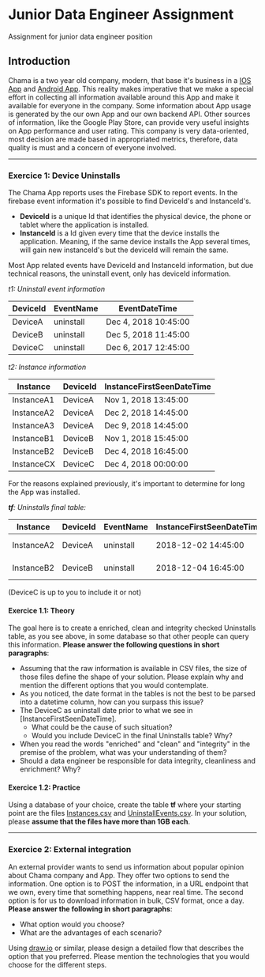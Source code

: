 # Junior Data Engineer Assignment
Assignment for junior data engineer position

## Introduction
Chama is a two year old company, modern, that base it's business in a [IOS App](https://itunes.apple.com/BR/app/id1228143385?mt=8) and [Android App](https://play.google.com/store/apps/details?id=br.project.pine). 
This reality makes imperative that we make a special effort in collecting all information available around this App and make it available for everyone in the company.
Some information about App usage is generated by the our own App and our own backend API. Other sources of information, like the Google Play Store, can provide very useful insights on App performance and user rating.
This company is very data-oriented, most decision are made based in appropriated metrics, therefore, data quality is must and a concern of everyone involved.

-----

### Exercice 1: Device Uninstalls
The Chama App reports uses the Firebase SDK to report events. In the firebase event information it's possible to find DeviceId's and InstanceId's. 
 - **DeviceId** is a unique Id that identifies the physical device, the phone or tablet where the application is installed.
 - **InstanceId** is a Id given every time that the device installs the application. Meaning, if the same device installs the App several times, will gain new instanceId's but the deviceId will remain the same.

Most App related events have DeviceId and InstanceId information, but due technical reasons, the uninstall event, only has deviceId information. 

*t1: Uninstall event information*

|DeviceId|EventName|EventDateTime       |
|--------|---------|--------------------|
|DeviceA |uninstall|Dec 4, 2018 10:45:00|
|DeviceB |uninstall|Dec 5, 2018 11:45:00|
|DeviceC |uninstall|Dec 6, 2017 12:45:00|

*t2: Instance information*

|Instance  |DeviceId|InstanceFirstSeenDateTime|
|----------|--------|-------------------------|
|InstanceA1|DeviceA |Nov 1, 2018 13:45:00     |
|InstanceA2|DeviceA |Dec 2, 2018 14:45:00     |
|InstanceA3|DeviceA |Dec 9, 2018 14:45:00     |
|InstanceB1|DeviceB |Nov 1, 2018 15:45:00     |
|InstanceB2|DeviceB |Dec 4, 2018 16:45:00     |
|InstanceCX|DeviceC |Dec 4, 2018 00:00:00     |

For the reasons explained previously, it's important to determine for long the App was installed.

***tf**: Uninstalls final table:*

|Instance  |DeviceId|EventName|InstanceFirstSeenDateTime|EventDateTime       |
|----------|--------|---------|-------------------------|--------------------|
|InstanceA2|DeviceA |uninstall|2018-12-02 14:45:00      |2018-12-04 10:45:00 |
|InstanceB2|DeviceB |uninstall|2018-12-04 16:45:00      |2018-12-05 11:45:00 |

(DeviceC is up to you to include it or not)

#### Exercice 1.1: Theory
The goal here is to create a enriched, clean and integrity checked Uninstalls table, as you see above, in some database so that other people can query this information. **Please answer the following questions in short paragraphs**:
 - Assuming that the raw information is available in CSV files, the size of those files define the shape of your solution. Please explain why and mention the different options that you would contemplate.
 - As you noticed, the date format in the tables is not the best to be parsed into a datetime column, how can you surpass this issue?
 - The DeviceC as uninstall date prior to what we see in [InstanceFirstSeenDateTime].
   - What could be the cause of such situation?
   - Would you include DeviceC in the final Uninstalls table? Why?
 - When you read the words "enriched" and "clean" and "integrity" in the premise of the problem, what was your understanding of them?
 - Should a data engineer be responsible for data integrity, cleanliness and enrichment? Why?


#### Exercice 1.2: Practice

Using a database of your choice, create the table **tf** where your starting point are the files [Instances.csv](Instances.csv) and [UninstallEvents.csv](UninstallEvents.csv).
In your solution, please **assume that the files have more than 1GB each**.

-----

### Exercice 2: External integration
An external provider wants to send us information about popular opinion about Chama company and App. They offer two options to send the information. 
One option is to POST the information, in a URL endpoint that we own, every time that something happens, near real time.
The second option is for us to download information in bulk, CSV format, once a day. 
**Please answer the following in short paragraphs**:
 - What option would you choose?
 - What are the advantages of each scenario?

Using [draw.io](https://www.draw.io/) or similar, please design a detailed flow that describes the option that you preferred. Please mention the technologies that you would choose for the different steps.
